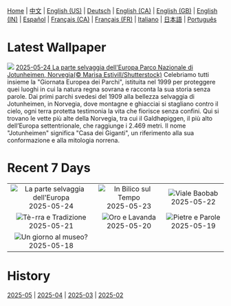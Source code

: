 [Home](../README.md) | [中文](zh-CN.md) | [English (US)](en-US.md) | [Deutsch](de-DE.md) | [English (CA)](en-CA.md) | [English (GB)](en-GB.md) | [English (IN)](en-IN.md) | [Español](es-ES.md) | [Français (CA)](fr-CA.md) | [Français (FR)](fr-FR.md) | [Italiano](it-IT.md) | [日本語](ja-JP.md) | [Português](pt-BR.md)

# Latest Wallpaper
![](https://www.bing.com/th?id=OHR.JotunheimenPark_IT-IT9090188682_UHD.jpg)
[2025-05-24 La parte selvaggia dell'Europa Parco Nazionale di Jotunheimen, Norvegia(© Marisa Estivill/Shutterstock)](https://www.bing.com/th?id=OHR.JotunheimenPark_IT-IT9090188682_UHD.jpg)
Celebriamo tutti insieme la "Giornata Europea dei Parchi", istituita nel 1999 per proteggere quei luoghi in cui la natura regna sovrana e racconta la sua storia senza parole. Dai primi parchi svedesi del 1909 alla bellezza selvaggia di Jotunheimen, in Norvegia, dove montagne e ghiacciai si stagliano contro il cielo, ogni terra protetta testimonia la vita che fiorisce senza confini. Qui si trovano le vette più alte della Norvegia, tra cui il Galdhøpiggen, il più alto dell’Europa settentrionale, che raggiunge i 2.469 metri. Il nome "Jotunheimen" significa "Casa dei Giganti", un riferimento alla sua conformazione e alla mitologia norrena.

# Recent 7 Days
|  |  |  |
|:---:|:---:|:---:|
| ![](https://www.bing.com/th?id=OHR.JotunheimenPark_IT-IT9090188682_400x240.jpg "La parte selvaggia dell'Europa") 2025-05-24 | ![](https://www.bing.com/th?id=OHR.ButterflyTurtle_IT-IT7843435777_400x240.jpg "In Bilico sul Tempo") 2025-05-23 | ![](https://www.bing.com/th?id=OHR.BaobabAvenue_IT-IT7755407638_400x240.jpg "Viale Baobab") 2025-05-22 |
| ![](https://www.bing.com/th?id=OHR.SongyangTeaGarden_IT-IT7668449954_400x240.jpg "Tè-rra e Tradizione") 2025-05-21 | ![](https://www.bing.com/th?id=OHR.HoneyBeeLavender_IT-IT3599671311_400x240.jpg "Oro e Lavanda") 2025-05-20 | ![](https://www.bing.com/th?id=OHR.OrecchioDiDionisoSiracusa_IT-IT7033157310_400x240.jpg "Pietre e Parole") 2025-05-19 |
| ![](https://www.bing.com/th?id=OHR.DufyRoom_IT-IT9020627686_400x240.jpg "Un giorno al museo?") 2025-05-18 |  |  |

# History
[2025-05](../archives/wallpaper/it-IT/w_2025_05.md) | [2025-04](../archives/wallpaper/it-IT/w_2025_04.md) | [2025-03](../archives/wallpaper/it-IT/w_2025_03.md) | [2025-02](../archives/wallpaper/it-IT/w_2025_02.md)
